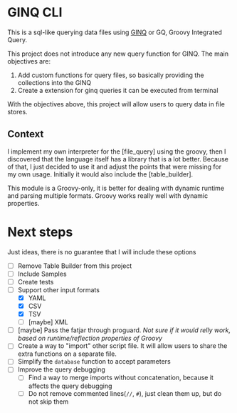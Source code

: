 # GINQ CLI
This is a sql-like querying data files using [GINQ](https://groovy-lang.org/using-ginq.html) or GQ, Groovy Integrated Query.

This project does not introduce any new query function for GINQ. The main objectives are:
1. Add custom functions for query files, so basically providing the collections into the GINQ
2. Create a extension for ginq queries it can be executed from terminal

With the objectives above, this project will allow users to query data in file stores.

## Context
I implement my own interpreter for the [file_query] using the groovy, then I discovered that the language itself has 
a library that is a lot better.
Because of that, I just decided to use it and adjust the points that were missing for my own usage. 
Initially it would also include the [table_builder].

This module is a Groovy-only, it is better for dealing with dynamic runtime and parsing multiple formats. 
Groovy works really well with dynamic properties.

# Next steps
Just ideas, there is no guarantee that I will include these options
* [ ] Remove Table Builder from this project
* [ ] Include Samples
* [ ] Create tests
* [ ] Support other input formats
  * [x] YAML
  * [x] CSV
  * [x] TSV
  * [ ] [maybe] XML
* [ ] [maybe] Pass the fatjar through proguard. _Not sure if it would relly work, based on runtime/reflection properties of Groovy_
* [ ] Create a way to "import" other script file. It will allow users to share the extra functions on a separate file.
* [ ] Simplify the `database` function to accept parameters
* [ ] Improve the query debugging
  * [ ] Find a way to merge imports without concatenation, because it affects the query debugging
  * [ ] Do not remove commented lines(`//`, `#`), just clean them up, but do not skip them
